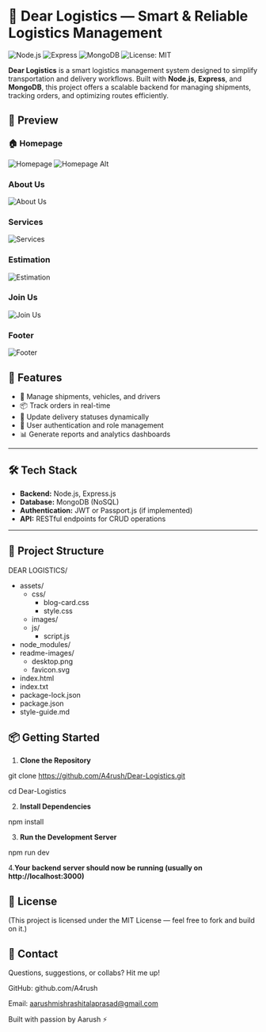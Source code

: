 # 🚚 Dear Logistics — Smart & Reliable Logistics Management

![Node.js](https://img.shields.io/badge/Node.js-339933?style=for-the-badge&logo=node.js&logoColor=white)
![Express](https://img.shields.io/badge/Express.js-000000?style=for-the-badge&logo=express&logoColor=white)
![MongoDB](https://img.shields.io/badge/MongoDB-47A248?style=for-the-badge&logo=mongodb&logoColor=white)
![License: MIT](https://img.shields.io/badge/License-MIT-yellow.svg?style=for-the-badge)

**Dear Logistics** is a smart logistics management system designed to simplify transportation and delivery workflows. Built with **Node.js**, **Express**, and **MongoDB**, this project offers a scalable backend for managing shipments, tracking orders, and optimizing routes efficiently.

## 📸 Preview

### 🏠 Homepage

![Homepage](./assets/images/homepage.png)
![Homepage Alt](./assets/images/homepage-2.png)

### About Us

![About Us](./assets/images/about-owner.png)

### Services

![Services](./assets/images/our-services.png)

### Estimation

![Estimation](./assets/images/estimation.png)

### Join Us

![Join Us](./assets/images/join-us.png)

### Footer

![Footer](./assets/images/footer.png)

## 🚀 Features

- 🚛 Manage shipments, vehicles, and drivers
- 📦 Track orders in real-time
- 🔄 Update delivery statuses dynamically
- 🔐 User authentication and role management
- 📊 Generate reports and analytics dashboards

---

## 🛠️ Tech Stack

- **Backend:** Node.js, Express.js
- **Database:** MongoDB (NoSQL)
- **Authentication:** JWT or Passport.js (if implemented)
- **API:** RESTful endpoints for CRUD operations

---

## 📂 Project Structure

DEAR LOGISTICS/

- assets/
  - css/
    - blog-card.css
    - style.css
  - images/
  - js/
    - script.js
- node_modules/
- readme-images/
  - desktop.png
  - favicon.svg
- index.html
- index.txt
- package-lock.json
- package.json
- style-guide.md

## 📦 Getting Started

1. **Clone the Repository**

git clone https://github.com/A4rush/Dear-Logistics.git

cd Dear-Logistics

2. **Install Dependencies**

npm install

3. **Run the Development Server**

npm run dev

4.**Your backend server should now be running (usually on http://localhost:3000)**

## 📝 License

(This project is licensed under the MIT License — feel free to fork and build on it.)

## 📧 Contact

Questions, suggestions, or collabs? Hit me up!

GitHub: github.com/A4rush

Email: aarushmishrashitalaprasad@gmail.com

Built with passion by Aarush ⚡
